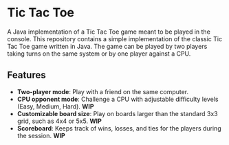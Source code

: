 # Tic Tac Toe
A Java implementation of a Tic Tac Toe game meant to be played in the console. This repository contains a simple implementation of the classic Tic Tac Toe game written in Java.
The game can be played by two players taking turns on the same system or by one player against a CPU.
## Features
- **Two-player mode**: Play with a friend on the same computer.
- **CPU opponent mode**: Challenge a CPU with adjustable difficulty levels (Easy, Medium, Hard). **WIP**
- **Customizable board size**: Play on boards larger than the standard 3x3 grid, such as 4x4 or 5x5. **WIP**
- **Scoreboard**: Keeps track of wins, losses, and ties for the players during the session. **WIP**
